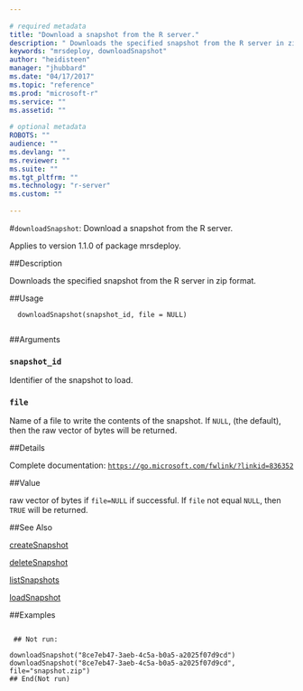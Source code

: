 ```yaml
--- 
 
# required metadata 
title: "Download a snapshot from the R server." 
description: " Downloads the specified snapshot from the R server in zip format. " 
keywords: "mrsdeploy, downloadSnapshot" 
author: "heidisteen" 
manager: "jhubbard" 
ms.date: "04/17/2017" 
ms.topic: "reference" 
ms.prod: "microsoft-r" 
ms.service: "" 
ms.assetid: "" 
 
# optional metadata 
ROBOTS: "" 
audience: "" 
ms.devlang: "" 
ms.reviewer: "" 
ms.suite: "" 
ms.tgt_pltfrm: "" 
ms.technology: "r-server" 
ms.custom: "" 
 
--- 
```

 
 
 
 
 #`downloadSnapshot`: Download a snapshot from the R server.

 Applies to version 1.1.0 of package mrsdeploy.
 
 ##Description
 
Downloads the specified snapshot from the R server in zip format.
 
 
 ##Usage

```   
  downloadSnapshot(snapshot_id, file = NULL)
 
```
 
 ##Arguments

   
  
 ### `snapshot_id`
 Identifier of the snapshot to load. 
  
  
  
 ### `file`
 Name of a file to write the contents of the snapshot.  If `NULL`, (the default), then the raw vector of bytes will be returned. 
  
 
 
 ##Details
 
Complete documentation: [`https://go.microsoft.com/fwlink/?linkid=836352`](https://go.microsoft.com/fwlink/?linkid=836352)

 
 
 ##Value
 
raw vector of bytes if `file=NULL` if successful.  If `file` not equal `NULL`,
then `TRUE` will be returned.
 
 ##See Also
 
[createSnapshot](createsnapshot.md)

[deleteSnapshot](deletesnapshot.md)

[listSnapshots](listsnapshots.md)

[loadSnapshot](loadsnapshot.md)
   
 ##Examples

 ```
   
  ## Not run:
 
downloadSnapshot("8ce7eb47-3aeb-4c5a-b0a5-a2025f07d9cd")
downloadSnapshot("8ce7eb47-3aeb-4c5a-b0a5-a2025f07d9cd", file="snapshot.zip")
 ## End(Not run) 
  
 
```
 
 

